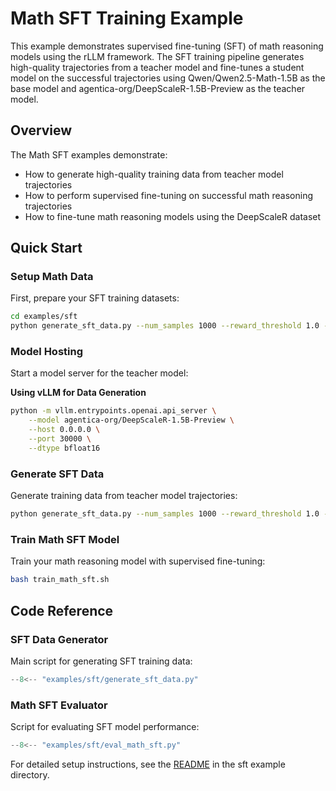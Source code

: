 # Math SFT Training Example

This example demonstrates supervised fine-tuning (SFT) of math reasoning models using the rLLM framework. The SFT training pipeline generates high-quality trajectories from a teacher model and fine-tunes a student model on the successful trajectories using Qwen/Qwen2.5-Math-1.5B as the base model and agentica-org/DeepScaleR-1.5B-Preview as the teacher model.

## Overview

The Math SFT examples demonstrate:

- How to generate high-quality training data from teacher model trajectories
- How to perform supervised fine-tuning on successful math reasoning trajectories
- How to fine-tune math reasoning models using the DeepScaleR dataset

## Quick Start

### Setup Math Data

First, prepare your SFT training datasets:

```bash
cd examples/sft
python generate_sft_data.py --num_samples 1000 --reward_threshold 1.0 --output large_sft_data.parquet
```

### Model Hosting

Start a model server for the teacher model:

**Using vLLM for Data Generation**
```bash
python -m vllm.entrypoints.openai.api_server \
    --model agentica-org/DeepScaleR-1.5B-Preview \
    --host 0.0.0.0 \
    --port 30000 \
    --dtype bfloat16
```

### Generate SFT Data

Generate training data from teacher model trajectories:

```bash
python generate_sft_data.py --num_samples 1000 --reward_threshold 1.0 --output large_sft_data.parquet
```

### Train Math SFT Model

Train your math reasoning model with supervised fine-tuning:

```bash
bash train_math_sft.sh
```

## Code Reference

### SFT Data Generator

Main script for generating SFT training data:

```python title="examples/sft/generate_sft_data.py"
--8<-- "examples/sft/generate_sft_data.py"
```

### Math SFT Evaluator

Script for evaluating SFT model performance:

```python title="examples/sft/eval_math_sft.py"
--8<-- "examples/sft/eval_math_sft.py"
```

For detailed setup instructions, see the [README](https://github.com/agentica-project/rllm/blob/main/examples/sft/README.md) in the sft example directory.
